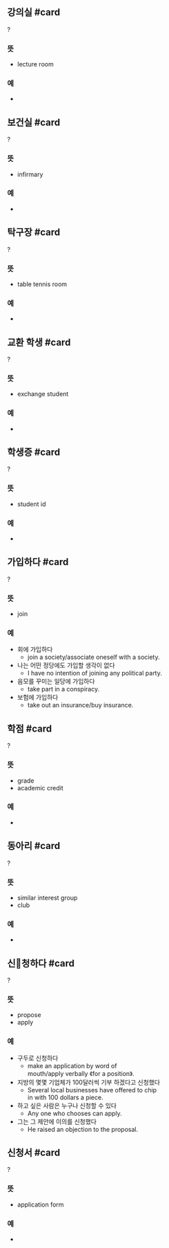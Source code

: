 ## 강의실 #card
?
### 뜻
- lecture room
### 예
-

## 보건실 #card
?
### 뜻
- infirmary
### 예
-

## 탁구장 #card
?
### 뜻
- table tennis room
### 예
-

## 교환 학생 #card
?
### 뜻
- exchange student
### 예
-

## 학생증 #card
?
### 뜻
- student id
### 예
-

## 가입하다 #card
?
### 뜻
- join
### 예
- 회에 가입하다
	- join a society/associate oneself with a society.
- 나는 어떤 정당에도 가입할 생각이 없다
	- I have no intention of joining any political party.
- 음모를 꾸미는 일당에 가입하다
	- take part in a conspiracy.
- 보험에 가입하다
	- take out an insurance/buy insurance.

## 학점 #card
?
### 뜻
- grade
- academic credit
### 예
-

## 동아리 #card
?
### 뜻
- similar interest group
- club
### 예
-

## 신청하다 #card
?
### 뜻
- propose
- apply
### 예
- 구두로 신청하다
	- make an application by word of mouth/apply verbally 《for a position》.
- 지방의 몇몇 기업체가 100달러씩 기부 하겠다고 신청했다
	- Several local businesses have offered to chip in with 100 dollars a piece.
- 하고 싶은 사람은 누구나 신청할 수 있다
	- Any one who chooses can apply.
- 그는 그 제안에 이의를 신청했다
	- He raised an objection to the proposal.

## 신청서 #card
?
### 뜻
- application form
### 예
-


